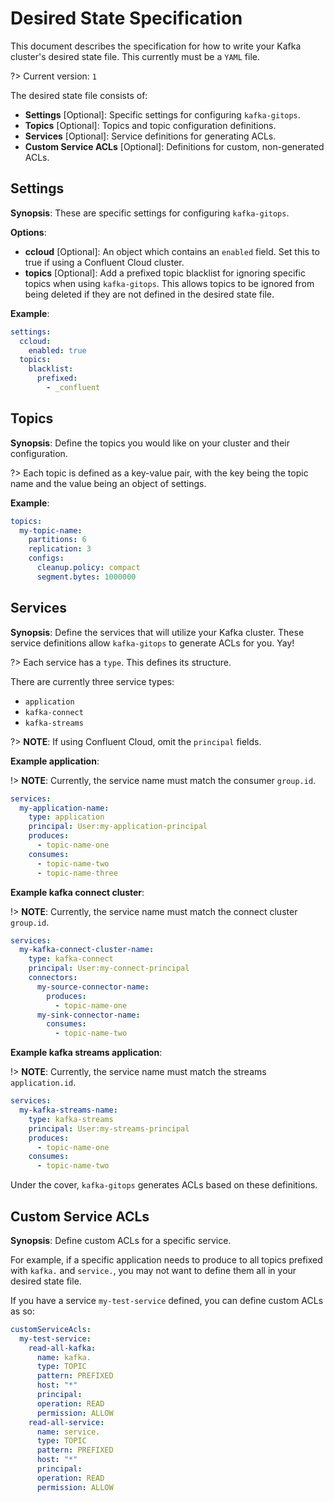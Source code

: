 # Desired State Specification

This document describes the specification for how to write your Kafka cluster's desired state file. This currently must be a `YAML` file. 

?> Current version: `1`

The desired state file consists of:

- **Settings** [Optional]: Specific settings for configuring `kafka-gitops`.
- **Topics** [Optional]: Topics and topic configuration definitions.
- **Services** [Optional]: Service definitions for generating ACLs.
- **Custom Service ACLs** [Optional]: Definitions for custom, non-generated ACLs.

## Settings

**Synopsis**: These are specific settings for configuring `kafka-gitops`. 

**Options**:

- **ccloud** [Optional]: An object which contains an `enabled` field. Set this to true if using a Confluent Cloud cluster. 
- **topics** [Optional]: Add a prefixed topic blacklist for ignoring specific topics when using `kafka-gitops`. This allows topics to be ignored from being deleted if they are not defined in the desired state file.

**Example**:
```yaml
settings:
  ccloud:
    enabled: true
  topics:
    blacklist:
      prefixed:
        - _confluent
```

## Topics

**Synopsis**: Define the topics you would like on your cluster and their configuration.

?> Each topic is defined as a key-value pair, with the key being the topic name and the value being an object of settings.

**Example**:

```yaml
topics:
  my-topic-name:
    partitions: 6
    replication: 3
    configs:
      cleanup.policy: compact
      segment.bytes: 1000000
```

## Services

**Synopsis**: Define the services that will utilize your Kafka cluster. These service definitions allow `kafka-gitops` to generate ACLs for you. Yay!

?> Each service has a `type`. This defines its structure.

There are currently three service types:

- `application`
- `kafka-connect`
- `kafka-streams`

?> **NOTE**: If using Confluent Cloud, omit the `principal` fields.

**Example application**:

!> **NOTE**: Currently, the service name must match the consumer `group.id`.

```yaml
services:
  my-application-name:
    type: application
    principal: User:my-application-principal
    produces:
      - topic-name-one
    consumes:
      - topic-name-two
      - topic-name-three
```

**Example kafka connect cluster**:

!> **NOTE**: Currently, the service name must match the connect cluster `group.id`.

```yaml
services:
  my-kafka-connect-cluster-name:
    type: kafka-connect
    principal: User:my-connect-principal
    connectors:
      my-source-connector-name:
        produces:
          - topic-name-one
      my-sink-connector-name:
        consumes:
          - topic-name-two
```

**Example kafka streams application**:

!> **NOTE**: Currently, the service name must match the streams `application.id`.

```yaml
services:
  my-kafka-streams-name:
    type: kafka-streams
    principal: User:my-streams-principal
    produces:
      - topic-name-one
    consumes:
      - topic-name-two
```

Under the cover, `kafka-gitops` generates ACLs based on these definitions.

## Custom Service ACLs

**Synopsis**: Define custom ACLs for a specific service. 

For example, if a specific application needs to produce to all topics prefixed with `kafka.` and `service.`, you may not want to define them all in your desired state file. 

If you have a service `my-test-service` defined, you can define custom ACLs as so:

```yaml
customServiceAcls:
  my-test-service:
    read-all-kafka:
      name: kafka.
      type: TOPIC
      pattern: PREFIXED
      host: "*"
      principal: 
      operation: READ
      permission: ALLOW
    read-all-service:
      name: service.
      type: TOPIC
      pattern: PREFIXED
      host: "*"
      principal: 
      operation: READ
      permission: ALLOW
```
